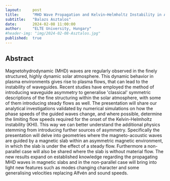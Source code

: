 ```yaml
---
layout:     post
title:      "MHD Wave Propagation and Kelvin–Helmholtz Instability in Asymmetric Magnetic Slab Systems"
subtitle:   "Balazs Asztalos"
date:       2024-02-08 11:00:00
author:     "ELTE University, Hungary"
#header-img: "img/2024-02-08-Asztalos.jpg"
published:  true
---
```


## Abstract
Magnetohydrodynamic (MHD) waves are regularly observed in the finely structured, highly dynamic solar atmosphere. This dynamic behavior in plasma environments gives rise to plasma flows, that can lead to the instability of waveguides.
Recent studies have employed the method of introducing waveguide asymmetry to generalise 'classical' symmetric descriptions of the fine structuring within the solar atmosphere, with some of them introducing steady flows as well.
The presentation will share our analytical investigations validated by numerical simulations on how the phase speeds of the guided waves change, and where possible, determine the limiting flow speeds required for the onset of the Kelvin-Helmholtz instability (KHI). This way we can better understand the additional physics stemming from introducing further sources of asymmetry.
Specifically the presentation will delve into geometries where the magneto-acoustic waves are guided by a magnetic slab within an asymmetric magnetic environment, in which the slab is under the effect of a steady flow. Furthermore a non-parallel case will also be shared where the slab is without material flow. The new results expand on established knowledge regarding the propagating MHD waves in magnetic slabs and in the non-parallel case will bring into light new features such as modes changing character and some generalising velocities replacing Alfvén and sound speeds.
